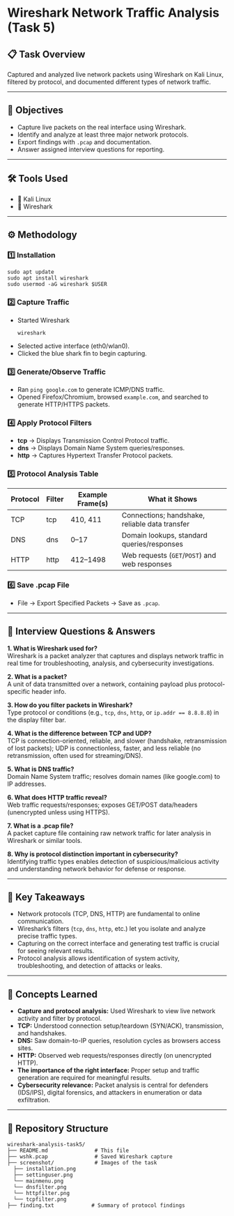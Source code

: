 # Wireshark Network Traffic Analysis (Task 5)

## 📋 Task Overview
Captured and analyzed live network packets using Wireshark on Kali Linux, filtered by protocol, and documented different types of network traffic.

---

## 🎯 Objectives
- Capture live packets on the real interface using Wireshark.
- Identify and analyze at least three major network protocols.
- Export findings with `.pcap` and documentation.
- Answer assigned interview questions for reporting.

---

## 🛠️ Tools Used
- 🐧 Kali Linux
- 🔬 Wireshark

---

## ⚙️ Methodology

### 1️⃣ **Installation**

```
sudo apt update
sudo apt install wireshark
sudo usermod -aG wireshark $USER
```

### 2️⃣ **Capture Traffic**
- Started Wireshark
  ```
  wireshark
  ```
- Selected active interface (eth0/wlan0).
- Clicked the blue shark fin to begin capturing.

### 3️⃣ **Generate/Observe Traffic**
- Ran `ping google.com` to generate ICMP/DNS traffic.
- Opened Firefox/Chromium, browsed `example.com`, and searched to generate HTTP/HTTPS packets.

### 4️⃣ **Apply Protocol Filters**
- **tcp** → Displays Transmission Control Protocol traffic.
- **dns** → Displays Domain Name System queries/responses.
- **http** → Captures Hypertext Transfer Protocol packets.


### 5️⃣ **Protocol Analysis Table**

| Protocol | Filter | Example Frame(s) | What it Shows                                  |
|----------|--------|------------------|------------------------------------------------|
| TCP      | tcp    | 410, 411         | Connections; handshake, reliable data transfer  |
| DNS      | dns    | 0–17             | Domain lookups, standard queries/responses      |
| HTTP     | http   | 412–1498         | Web requests (`GET`/`POST`) and web responses   |

### 6️⃣ **Save .pcap File**
- File → Export Specified Packets → Save as `.pcap`.

---

## 📝 Interview Questions & Answers

**1. What is Wireshark used for?**  
Wireshark is a packet analyzer that captures and displays network traffic in real time for troubleshooting, analysis, and cybersecurity investigations.

**2. What is a packet?**  
A unit of data transmitted over a network, containing payload plus protocol-specific header info.

**3. How do you filter packets in Wireshark?**  
Type protocol or conditions (e.g., `tcp`, `dns`, `http`, or `ip.addr == 8.8.8.8`) in the display filter bar.

**4. What is the difference between TCP and UDP?**  
TCP is connection-oriented, reliable, and slower (handshake, retransmission of lost packets); UDP is connectionless, faster, and less reliable (no retransmission, often used for streaming/DNS).

**5. What is DNS traffic?**  
Domain Name System traffic; resolves domain names (like google.com) to IP addresses.

**6. What does HTTP traffic reveal?**  
Web traffic requests/responses; exposes GET/POST data/headers (unencrypted unless using HTTPS).

**7. What is a .pcap file?**  
A packet capture file containing raw network traffic for later analysis in Wireshark or similar tools.

**8. Why is protocol distinction important in cybersecurity?**  
Identifying traffic types enables detection of suspicious/malicious activity and understanding network behavior for defense or response.

---

## 🚀 Key Takeaways

- Network protocols (TCP, DNS, HTTP) are fundamental to online communication.
- Wireshark’s filters (`tcp`, `dns`, `http`, etc.) let you isolate and analyze precise traffic types.
- Capturing on the correct interface and generating test traffic is crucial for seeing relevant results.
- Protocol analysis allows identification of system activity, troubleshooting, and detection of attacks or leaks.

---

## 🧠 Concepts Learned

- **Capture and protocol analysis:** Used Wireshark to view live network activity and filter by protocol.
- **TCP:** Understood connection setup/teardown (SYN/ACK), transmission, and handshakes.
- **DNS:** Saw domain-to-IP queries, resolution cycles as browsers access sites.
- **HTTP:** Observed web requests/responses directly (on unencrypted HTTP).
- **The importance of the right interface:** Proper setup and traffic generation are required for meaningful results.
- **Cybersecurity relevance:** Packet analysis is central for defenders (IDS/IPS), digital forensics, and attackers in enumeration or data exfiltration.

---

## 📂 Repository Structure

```
wireshark-analysis-task5/
├── README.md               # This file
├── wshk.pcap               # Saved Wireshark capture
├── screenshot/             # Images of the task
  ├── installation.png
  ├── settinguser.png
  └── mainmenu.png
  └── dnsfilter.png
  └── httpfilter.png
  └── tcpfilter.png
├── finding.txt            # Summary of protocol findings
```
